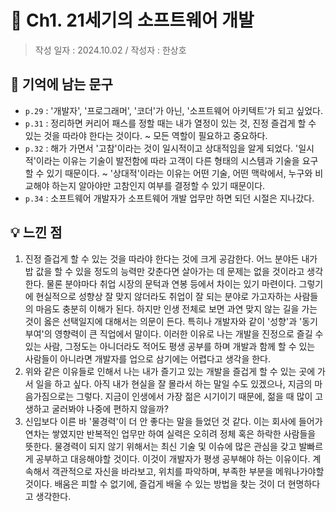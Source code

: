 # 🔖 Ch1. 21세기의 소프트웨어 개발

> 작성 일자 : 2024.10.02 / 작성자 : 한상호

## 💫 기억에 남는 문구

- `p.29` : '개발자', '프로그래머', '코더'가 아닌, '소프트웨어 아키텍트'가 되고 싶었다.
- `p.31` : 정리하면 커리어 패스를 정할 때는 내가 열정이 있는 것, 진정 즐겁게 할 수 있는 것을 따라야 한다는 것이다. ~ 모든 역할이 필요하고 중요하다.
- `p.32` : 해가 가면서 '고참'이라는 것이 일시적이고 상대적임을 알게 되었다. '일시적'이라는 이유는 기술이 발전함에 따라 고객이 다른 형태의 시스템과 기술을 요구할 수 있기 때문이다. ~ '상대적'이라는 이유는 어떤 기술, 어떤 맥락에서, 누구와 비교해야 하는지 알아야만 고참인지 여부를 결정할 수 있기 때문이다.
- `p.34` : 소프트웨어 개발자가 소프트웨어 개발 업무만 하면 되던 시절은 지나갔다.

## 💡 느낀 점

1. 진정 즐겁게 할 수 있는 것을 따라야 한다는 것에 크게 공감한다. 어느 분야든 내가 밥 값을 할 수 있을 정도의 능력만 갖춘다면 살아가는 데 문제는 없을 것이라고 생각한다. 물론 분야마다 취업 시장의 문턱과 연봉 등에서 차이는 있기 마련이다. 그렇기에 현실적으로 성향상 잘 맞지 않더라도 취업이 잘 되는 분야로 가고자하는 사람들의 마음도 충분히 이해가 된다. 하지만 인생 전체로 보면 과연 맞지 않는 길을 가는 것이 옳은 선택일지에 대해서는 의문이 든다. 특히나 개발자와 같이 '성향'과 '동기부여'의 영향력이 큰 직업에서 말이다. 이러한 이유로 나는 개발을 진정으로 즐길 수 있는 사람, 그정도는 아니더라도 적어도 평생 공부를 하며 개발과 함께 할 수 있는 사람들이 아니라면 개발자를 업으로 삼기에는 어렵다고 생각을 한다.
2. 위와 같은 이유들로 인해서 나는 내가 즐기고 있는 개발을 즐겁게 할 수 있는 곳에 가서 일을 하고 싶다. 아직 내가 현실을 잘 몰라서 하는 말일 수도 있겠으나, 지금의 마음가짐으로는 그렇다. 지금이 인생에서 가장 젊은 시기이기 때문에, 젊을 때 많이 고생하고 굴러봐야 나중에 편하지 않을까?
3. 신입보다 이른 바 '물경력'이 더 안 좋다는 말을 들었던 것 같다. 이는 회사에 들어가 연차는 쌓였지만 반복적인 업무만 하여 실력은 오히려 정체 혹은 하락한 사람들을 뜻한다. 물경력이 되지 않기 위해서는 최신 기술 및 이슈에 많은 관심을 갖고 발빠르게 공부하고 대응해야할 것이다. 이것이 개발자가 평생 공부해야 하는 이유이다. 계속해서 객관적으로 자신을 바라보고, 위치를 파악하며, 부족한 부분을 메워나가야할 것이다. 배움은 피할 수 없기에, 즐겁게 배울 수 있는 방법을 찾는 것이 더 현명하다고 생각한다. 